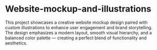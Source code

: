# Website-mockup-and-illustrations
This project showcases a creative website mockup design paired with custom illustrations to enhance user engagement and brand storytelling. The design emphasizes a modern layout, smooth visual hierarchy, and a balanced color palette — creating a perfect blend of functionality and aesthetics.
